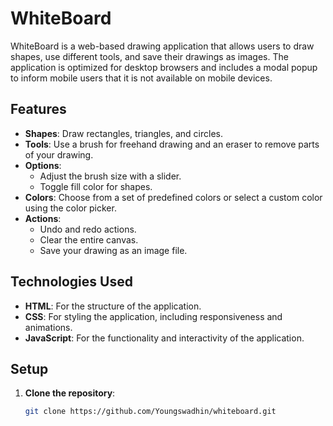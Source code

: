 # WhiteBoard

WhiteBoard is a web-based drawing application that allows users to draw shapes, use different tools, and save their drawings as images. The application is optimized for desktop browsers and includes a modal popup to inform mobile users that it is not available on mobile devices.

## Features

- **Shapes**: Draw rectangles, triangles, and circles.
- **Tools**: Use a brush for freehand drawing and an eraser to remove parts of your drawing.
- **Options**: 
  - Adjust the brush size with a slider.
  - Toggle fill color for shapes.
- **Colors**: Choose from a set of predefined colors or select a custom color using the color picker.
- **Actions**: 
  - Undo and redo actions.
  - Clear the entire canvas.
  - Save your drawing as an image file.

## Technologies Used

- **HTML**: For the structure of the application.
- **CSS**: For styling the application, including responsiveness and animations.
- **JavaScript**: For the functionality and interactivity of the application.

## Setup

1. **Clone the repository**:
   ```bash
   git clone https://github.com/Youngswadhin/whiteboard.git
